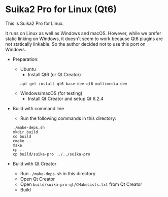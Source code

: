 Suika2 Pro for Linux (Qt6)
==========================
This is Suika2 Pro for Linux.

It runs on Linux as well as Windows and macOS.
However, while we prefer static linking on Windows,
it doesn't seem to work because Qt6 plugins are not statically linkable.
So the author decided not to use this port on Windows.

* Preparation:
  * Ubuntu
    * Install Qt6 (or Qt Creator)
    ```
    apt-get install qt6-base-dev qt6-multimedia-dev
    ```
  * Windows/macOS (for testing)
    * Install Qt Creator and setup Qt 6.2.4

* Build with command line
  * Run the following commands in this directory:
  ```
  ./make-deps.sh
  mkdir build
  cd build
  cmake ..
  make
  cp ..
  cp build/suika-pro ../../suika-pro
  ```

* Build with Qt Creator
  * Run `./make-deps.sh` in this directory
  * Open Qt Creator
  * Open `build/suika-pro-qt/CMakeLists.txt` from Qt Creator
  * Build

